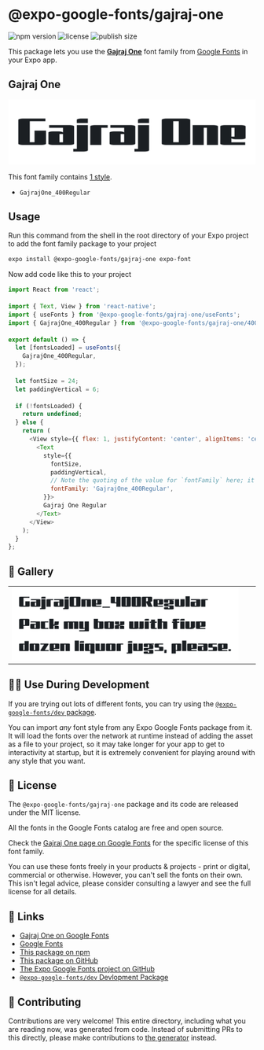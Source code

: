 # @expo-google-fonts/gajraj-one

![npm version](https://flat.badgen.net/npm/v/@expo-google-fonts/gajraj-one)
![license](https://flat.badgen.net/github/license/expo/google-fonts)
![publish size](https://flat.badgen.net/packagephobia/install/@expo-google-fonts/gajraj-one)

This package lets you use the [**Gajraj One**](https://fonts.google.com/specimen/Gajraj+One) font family from [Google Fonts](https://fonts.google.com/) in your Expo app.

## Gajraj One

![Gajraj One](./font-family.png)

This font family contains [1 style](#-gallery).

- `GajrajOne_400Regular`

## Usage

Run this command from the shell in the root directory of your Expo project to add the font family package to your project
```sh
expo install @expo-google-fonts/gajraj-one expo-font
```

Now add code like this to your project
```js
import React from 'react';

import { Text, View } from 'react-native';
import { useFonts } from '@expo-google-fonts/gajraj-one/useFonts';
import { GajrajOne_400Regular } from '@expo-google-fonts/gajraj-one/400Regular';

export default () => {
  let [fontsLoaded] = useFonts({
    GajrajOne_400Regular,
  });

  let fontSize = 24;
  let paddingVertical = 6;

  if (!fontsLoaded) {
    return undefined;
  } else {
    return (
      <View style={{ flex: 1, justifyContent: 'center', alignItems: 'center' }}>
        <Text
          style={{
            fontSize,
            paddingVertical,
            // Note the quoting of the value for `fontFamily` here; it expects a string!
            fontFamily: 'GajrajOne_400Regular',
          }}>
          Gajraj One Regular
        </Text>
      </View>
    );
  }
};

```

## 🔡 Gallery


||||
|-|-|-|
|![GajrajOne_400Regular](.//400Regular/GajrajOne_400Regular.ttf.png)||||


## 👩‍💻 Use During Development

If you are trying out lots of different fonts, you can try using the [`@expo-google-fonts/dev` package](https://github.com/expo/google-fonts/tree/master/font-packages/dev#readme).

You can import *any* font style from any Expo Google Fonts package from it. It will load the fonts
over the network at runtime instead of adding the asset as a file to your project, so it may take longer
for your app to get to interactivity at startup, but it is extremely convenient
for playing around with any style that you want.

## 📖 License

The `@expo-google-fonts/gajraj-one` package and its code are released under the MIT license.

All the fonts in the Google Fonts catalog are free and open source.

Check the [Gajraj One page on Google Fonts](https://fonts.google.com/specimen/Gajraj+One) for the specific license of this font family.

You can use these fonts freely in your products & projects - print or digital, commercial or otherwise. However, you can't sell the fonts on their own. This isn't legal advice, please consider consulting a lawyer and see the full license for all details.

## 🔗 Links

- [Gajraj One on Google Fonts](https://fonts.google.com/specimen/Gajraj+One)
- [Google Fonts](https://fonts.google.com/)
- [This package on npm](https://www.npmjs.com/package/@expo-google-fonts/gajraj-one)
- [This package on GitHub](https://github.com/expo/google-fonts/tree/master/font-packages/gajraj-one)
- [The Expo Google Fonts project on GitHub](https://github.com/expo/google-fonts)
- [`@expo-google-fonts/dev` Devlopment Package](https://github.com/expo/google-fonts/tree/master/font-packages/dev)

## 🤝 Contributing

Contributions are very welcome! This entire directory, including what you are reading now, was generated from code. Instead of submitting PRs to this directly, please make contributions to [the generator](https://github.com/expo/google-fonts/tree/master/packages/generator) instead.
